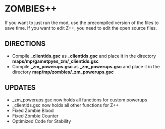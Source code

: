 # ZOMBIES++
If you want to just run the mod, use the precompiled version of the files to save time. If you want to edit Z++, you need to edit the open source files.
## DIRECTIONS
- Compile **_clientids.gsc** as **_clientids.gsc** and place it in the directory **maps/mp/gametpyes_zm/_clientids.gsc**
- Compile **_zm_powerups.gsc** as **_zm_powerups.gsc** and place it in the directory **map/mp/zombies/_zm_powerups.gsc**
## UPDATES
- _zm_powerups.gsc now holds all functions for custom powerups
- _clientids.gsc now holds all other functions for Z++
- Fixed Zombie Blood
- Fixed Zombie Counter
- Optimized Code for Stability
